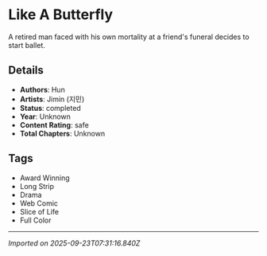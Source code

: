 # Like A Butterfly

A retired man faced with his own mortality at a friend's funeral decides to start ballet.

## Details
- **Authors**: Hun
- **Artists**: Jimin (지민)
- **Status**: completed
- **Year**: Unknown
- **Content Rating**: safe
- **Total Chapters**: Unknown

## Tags
- Award Winning
- Long Strip
- Drama
- Web Comic
- Slice of Life
- Full Color

---
*Imported on 2025-09-23T07:31:16.840Z*
